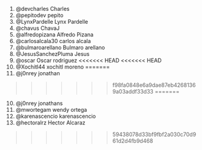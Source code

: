 1. @devcharles Charles
2. @pepitodev pepito
3. @LynxPardelle Lynx Pardelle
4. @chavus ChavaJ
5. @alfredopizana Alfredo Pizana
6. @carlosalcala30 carlos alcala
7. @bulmaroarellano Bulmaro arellano
8. @JesusSanchezPluma Jesus
9. @oscar Oscar rodriguez
<<<<<<< HEAD
<<<<<<< HEAD
10. @Xochitl44 xochitl moreno
=======
10. @j0nrey jonathan
>>>>>>> f98fa0848e6a9dae87eb42681369a03addf33d33
=======
10. @j0nrey jonathans
11. @mwortegam wendy ortega
12. @karenascencio karenascencio
13. @hectoralrz Hector Alcaraz
>>>>>>> 59438078d33bf9fbf2a030c70d961d2d4fb9d468
